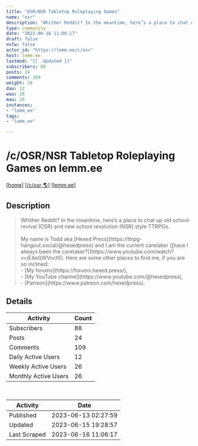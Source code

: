 ```yaml
---
title: "OSR/NSR Tabletop Roleplaying Games" 
name: "osr"
description: "Whither Reddit? In the meantime, here’s a place to chat up old school revival (OSR) and new school revolution (NSR) style TTRPGs.My name is Todd aka [Hexed Press](https://ttrpg-hangout.social/@hexedpress) and I am the current caretaker ([have I always been the caretaker?](https://www.youtube.com/watch?v=iE4eQWVoctI)). Here are some other places to find me, if you are so inclined:- [My forums](https://forums.hexed.press/),- [My YouTube channel](https://www.youtube.com/@hexedpress),- [Patreon](https://www.patreon.com/hexedpress)."
type: community
date: "2023-06-16 11:06:17"
draft: false
nsfw: false
actor_id: "https://lemm.ee/c/osr"
host: lemm.ee
lastmod: "{[ .Updated }}"
subscribers: 88
posts: 24
comments: 109
weight: 24
dau: 12
wau: 26
mau: 26
instances:
- "lemm_ee"
tags: 
- "lemm_ee"

---
```


# /c/OSR/NSR Tabletop Roleplaying Games on lemm.ee

[[home](/)]
[[/c/osr 🌎](https://lemm.ee/c/osr)]
[[lemm.ee](/instances/lemm_ee)]


## Description 

<blockquote class="description">
Whither Reddit? In the meantime, here’s a place to chat up old school revival (OSR) and new school revolution (NSR) style TTRPGs.<br><br>My name is Todd aka [Hexed Press](https://ttrpg-hangout.social/@hexedpress) and I am the current caretaker ([have I always been the caretaker?](https://www.youtube.com/watch?v=iE4eQWVoctI)). Here are some other places to find me, if you are so inclined:<br>- [My forums](https://forums.hexed.press/),<br>- [My YouTube channel](https://www.youtube.com/@hexedpress),<br>- [Patreon](https://www.patreon.com/hexedpress).
</blockquote>


## Details

| Activity | Count  |
|----------------------|---|
| Subscribers          | 88 |
| Posts                | 24  |
| Comments             | 109  |
| Daily Active Users   | 12  |
| Weekly Active Users  | 26  |
| Monthly Active Users | 26  |

<br>

| Activity | Date |
|----------------------|---|
| Published            | 2023-06-13 02:27:59 |
| Updated              | 2023-06-15 19:28:57 |
| Last Scraped         | 2023-06-16 11:06:17 |
